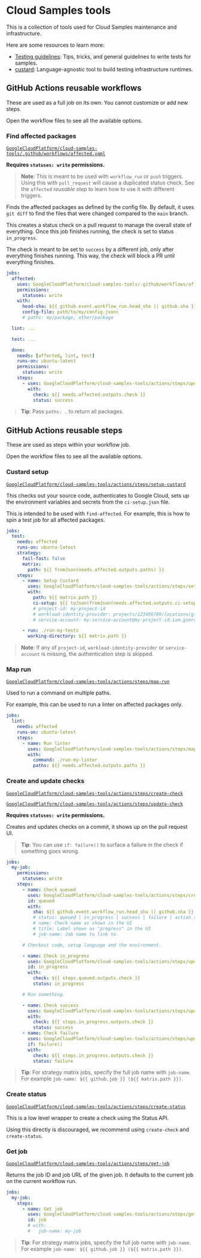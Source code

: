 # Cloud Samples tools

This is a collection of tools used for Cloud Samples maintenance and infrastructure.

Here are some resources to learn more:

- [Testing guidelines](docs/testing-guidelines.md): Tips, tricks, and general guidelines to write tests for samples.
- [custard](custard/README.md): Language-agnostic tool to build testing infrastructure runtimes.

## GitHub Actions reusable workflows

These are used as a full job on its own.
You cannot customize or add new steps.

Open the workflow files to see all the available options.

### Find affected packages

[`GoogleCloudPlatform/cloud-samples-tools/.github/workflows/affected.yaml`](.github/workflows/affected.yaml)

**Requires `statuses: write` permissions.**

> **Note**: This is meant to be used with `workflow_run` or `push` triggers.
> Using this with `pull_request` will cause a duplicated status check.
> See the `affected` _reusable step_ to learn how to use it with different triggers.

Finds the affected packages as defined by the config file.
By default, it uses `git diff` to find the files that were changed compared to the `main` branch.

This creates a status check on a pull request to manage the overall state of everything.
Once this job finishes running, the check is set to status `in_progress`.

The check is meant to be set to `success` by a different job, only after everything finishes running.
This way, the check will block a PR until everything finishes.

```yaml
jobs:
  affected:
    uses: GoogleCloudPlatform/cloud-samples-tools/.github/workflows/affected.yaml@v0.2.3
    permissions:
      statuses: write
    with:
      head-sha: ${{ github.event.workflow_run.head_sha || github.sha }}
      config-file: path/to/my/config.jsonc
      # paths: my/package, other/package

  lint: ...

  test: ...

  done:
    needs: [affected, lint, test]
    runs-on: ubuntu-latest
    permissions:
      statuses: write
    steps:
      - uses: GoogleCloudPlatform/cloud-samples-tools/actions/steps/update-check@v0.2.3
        with:
          check: ${{ needs.affected.outputs.check }}
          status: success
```

> **Tip**: Pass `paths: .` to return all packages.

## GitHub Actions reusable steps

These are used as steps within your workflow job.

Open the workflow files to see all the available options.

### Custard setup

[`GoogleCloudPlatform/cloud-samples-tools/actions/steps/setup-custard`](actions/steps/setup-custard/action.yaml)

This checks out your source code, authenticates to Google Cloud, sets up the environment variables and secrets from the `ci-setup.json` file.

This is intended to be used with `find-affected`.
For example, this is how to spin a test job for all affected packages.

```yaml
jobs:
  test:
    needs: affected
    runs-on: ubuntu-latest
    strategy:
      fail-fast: false
      matrix:
        path: ${{ fromJson(needs.affected.outputs.paths) }}
    steps:
      - name: Setup Custard
        uses: GoogleCloudPlatform/cloud-samples-tools/actions/steps/setup-custard@v0.2.3
        with:
          path: ${{ matrix.path }}
          ci-setup: ${{ toJson(fromJson(needs.affected.outputs.ci-setups)[matrix.path]) }}
          # project-id: my-project-id
          # workload-identity-provider: projects/123456789/locations/global/workloadIdentityPools/my-pool/providers/my-provider
          # service-account: my-service-account@my-project-id.iam.gserviceaccount.com

      - run: ./run-my-tests
        working-directory: ${{ matrix.path }}
```

> **Note**: If any of `project-id`, `workload-identity-provider` or `service-account` is missing, the authentication step is skipped.

### Map run

[`GoogleCloudPlatform/cloud-samples-tools/actions/steps/map-run`](actions/steps/map-run/action.yaml)

Used to run a command on multiple paths.

For example, this can be used to run a linter on affected packages only.

```yaml
jobs:
  lint:
    needs: affected
    runs-on: ubuntu-latest
    steps:
      - name: Run linter
        uses: GoogleCloudPlatform/cloud-samples-tools/actions/steps/map-run@v0.2.3
        with:
          command: ./run-my-linter
          paths: ${{ needs.affected.outputs.paths }}
```

### Create and update checks

[`GoogleCloudPlatform/cloud-samples-tools/actions/steps/create-check`](actions/steps/create-check/action.yaml)

[`GoogleCloudPlatform/cloud-samples-tools/actions/steps/update-check`](actions/steps/update-check/action.yaml)

**Requires `statuses: write` permissions.**

Creates and updates checks on a commit, it shows up on the pull request UI.

> **Tip**: You can use `if: failure()` to surface a failure in the check if something goes wrong.

```yaml
jobs:
  my-job:
    permissions:
      statuses: write
    steps:
      - name: Check queued
        uses: GoogleCloudPlatform/cloud-samples-tools/actions/steps/create-check@v0.2.3
        id: queued
        with:
          sha: ${{ github.event.workflow_run.head_sha || github.sha }}
          # status: queued | in_progress | success | failure | action_required | cancelled | neutral | success | skipped | timed_out
          # name: Check name as shown in the UI
          # title: Label shown as "progress" in the UI
          # job-name: Job name to link to.

      # Checkout code, setup language and the environment.

      - name: Check in_progress
        uses: GoogleCloudPlatform/cloud-samples-tools/actions/steps/update-check@v0.2.3
        id: in_progress
        with:
          check: ${{ steps.queued.outputs.check }}
          status: in_progress

      # Run something.

      - name: Check success
        uses: GoogleCloudPlatform/cloud-samples-tools/actions/steps/update-check@v0.2.3
        with:
          check: ${{ steps.in_progress.outputs.check }}
          status: success
      - name: Check failure
        uses: GoogleCloudPlatform/cloud-samples-tools/actions/steps/update-check@v0.2.3
        if: failure()
        with:
          check: ${{ steps.in_progress.outputs.check }}
          status: failure
```

> **Tip**: For strategy matrix jobs, specify the full job name with `job-name`. For example `job-name: ${{ github.job }} (${{ matrix.path }})`.

### Create status

[`GoogleCloudPlatform/cloud-samples-tools/actions/steps/create-status`](actions/steps/create-status/action.yaml)

This is a low level wrapper to create a check using the Status API.

Using this directly is discouraged, we recommend using `create-check` and `create-status`.

### Get job

[`GoogleCloudPlatform/cloud-samples-tools/actions/steps/get-job`](actions/steps/get-job/action.yaml)

Returns the job ID and job URL of the given job.
It defaults to the current job on the current workflow run.

```yaml
jobs:
  my-job:
    steps:
      - name: Get job
        uses: GoogleCloudPlatform/cloud-samples-tools/actions/steps/get-job@v0.2.3
        id: job
        # with:
        #   job-name: my-job
```

> **Tip**: For strategy matrix jobs, specify the full job name with `job-name`. For example `job-name: ${{ github.job }} (${{ matrix.path }})`.
